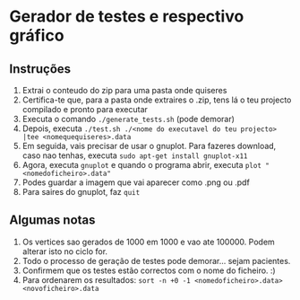 # Gerador de testes e respectivo gráfico


## Instruções

1. Extrai o conteudo do zip para uma pasta onde quiseres
2. Certifica-te que, para a pasta onde extraires o .zip, tens lá o teu projecto compilado e pronto para executar
3. Executa o comando `./generate_tests.sh` (pode demorar)
4. Depois, executa `./test.sh ./<nome do executavel do teu projecto> |tee <nomequequiseres>.data`
5. Em seguida, vais precisar de usar o gnuplot. Para fazeres download, caso nao tenhas, executa `sudo apt-get install gnuplot-x11`
6. Agora, executa `gnuplot` e quando o programa abrir, executa `plot "<nomedoficheiro>.data"`
7. Podes guardar a imagem que vai aparecer como .png ou .pdf
8. Para saires do gnuplot, faz `quit`


## Algumas notas

1. Os vertices sao gerados de 1000 em 1000 e vao ate 100000. Podem alterar isto no ciclo for.
2. Todo o processo de geração de testes pode demorar... sejam pacientes.
3. Confirmem que os testes estão correctos com o nome do ficheiro. :)
4. Para ordenarem os resultados: `sort -n +0 -1 <nomedoficheiro>.data> <novoficheiro>.data`
